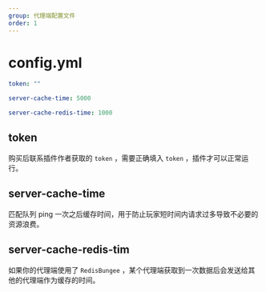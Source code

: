 ```yaml
---
group: 代理端配置文件
order: 1
---
```


# config.yml

```yaml
token: ""

server-cache-time: 5000

server-cache-redis-time: 1000
```

## token
购买后联系插件作者获取的 `token` ，需要正确填入 `token` ，插件才可以正常运行。

## server-cache-time
匹配队列 ping 一次之后缓存时间，用于防止玩家短时间内请求过多导致不必要的资源浪费。

## server-cache-redis-tim
如果你的代理端使用了 `RedisBungee` ，某个代理端获取到一次数据后会发送给其他的代理端作为缓存的时间。

